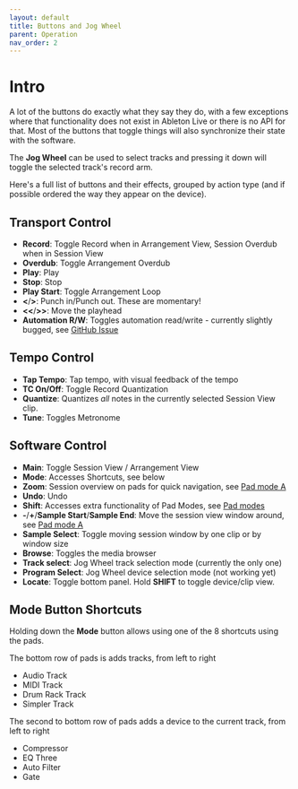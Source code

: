 ```yaml
---
layout: default
title: Buttons and Jog Wheel
parent: Operation
nav_order: 2
---
```


# Intro

A lot of the buttons do exactly what they say they do, with a few exceptions where that functionality does not exist in Ableton Live or there is no API for that.
Most of the buttons that toggle things will also synchronize their state with the software.

The **Jog Wheel** can be used to select tracks and pressing it down will toggle the selected track's record arm.

Here's a full list of buttons and their effects, grouped by action type (and if possible ordered the way they appear on the device).

## Transport Control
- **Record**: Toggle Record when in Arrangement View, Session Overdub when in Session View
- **Overdub**: Toggle Arrangement Overdub
- **Play**: Play
- **Stop**: Stop
- **Play Start**: Toggle Arrangement Loop
- **<**/**>**: Punch in/Punch out. These are momentary!
- **<<**/**>>**: Move the playhead
- **Automation R/W**: Toggles automation read/write - currently slightly bugged, see [GitHub Issue](https://github.com/bcrowe306/MPC-Studio-Mk2-Ableton-Midi-Remote-Script/issues/1)

## Tempo Control
- **Tap Tempo**: Tap tempo, with visual feedback of the tempo
- **TC On/Off**: Toggle Record Quantization
- **Quantize**: Quantizes *all* notes in the currently selected Session View clip.
- **Tune**: Toggles Metronome

## Software Control
- **Main**: Toggle Session View / Arrangement View
- **Mode**: Accesses Shortcuts, see below
- **Zoom**: Session overview on pads for quick navigation, see [Pad mode A](../pads/)
- **Undo**: Undo
- **Shift**: Accesses extra functionality of Pad Modes, see [Pad modes](../pads/ )
- **-**/**+**/**Sample Start**/**Sample End**: Move the session view window around, see [Pad mode A](../pads/)
- **Sample Select**: Toggle moving session window by one clip or by window size
- **Browse**: Toggles the media browser
- **Track select**: Jog Wheel track selection mode (currently the only one)
- **Program Select**: Jog Wheel device selection mode (not working yet)
- **Locate**: Toggle bottom panel. Hold **SHIFT** to toggle device/clip view.

## Mode Button Shortcuts
Holding down the **Mode** button allows using one of the 8 shortcuts using the pads.

The bottom row of pads is adds tracks, from left to right
- Audio Track
- MIDI Track
- Drum Rack Track
- Simpler Track

The second to bottom row of pads adds a device to the current track, from left to right 
- Compressor
- EQ Three
- Auto Filter
- Gate
